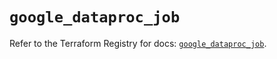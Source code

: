 # `google_dataproc_job`

Refer to the Terraform Registry for docs: [`google_dataproc_job`](https://registry.terraform.io/providers/hashicorp/google/6.5.0/docs/resources/dataproc_job).
